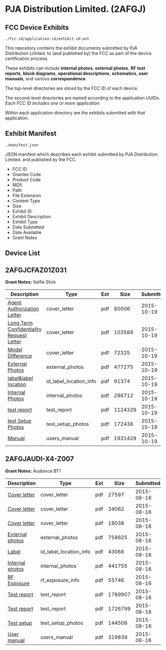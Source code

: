 # PJA Distribution Limited. (2AFGJ)
## FCC Device Exhibits

```
./fcc-id/application-id/exhibit-id.ext
```

This repository contains the exhibit documents submitted by PJA Distribution Limited. to (and published by) the FCC as part of the device certification process.

These exhibits can include **internal photos**, **external photos**, **RF test reports**, **block diagrams**, **operational descriptions**, **schematics**, **user manuals**, and various **correspondence**.

The top-level directories are sliced by the FCC ID of each device.

The second-level directories are named according to the application UUIDs. *Each FCC ID includes one or more application.*

Within each application directory are the exhibits submitted with that application. 

## Exhibit Manifest

```
./manifest.json
```

JSON manifest which describes each exhibit submitted by PJA Distribution Limited. and published by the FCC.

- FCC ID
- Grantee Code
- Product Code
- MD5
- Path
- File Extension
- Content Type
- Size
- Exhibit ID
- Exhibit Description
- Exhibit Type
- Date Submitted
- Date Available
- Grant Notes

## Device List
## 2AFGJCFAZ01Z031
**Grant Notes:** Selfie Stick

| Description | Type | Ext | Size | Submitted | Available |
| ----------- | ---- | --- | ---- | --------- | --------- |
| [Agent Authorization Letter](2AFGJCFAZ01Z031/1401f6e3429a77de2a7aaa01f3e0ae0c/2786054.pdf) | cover_letter | pdf | 80006 | 2015-10-19 | 2015-10-19 |
| [Long Term Confidentiality Request Letter](2AFGJCFAZ01Z031/1401f6e3429a77de2a7aaa01f3e0ae0c/2786059.pdf) | cover_letter | pdf | 103589 | 2015-10-19 | 2015-10-19 |
| [Model Difference](2AFGJCFAZ01Z031/1401f6e3429a77de2a7aaa01f3e0ae0c/2786061.pdf) | cover_letter | pdf | 72325 | 2015-10-19 | 2015-10-19 |
| [External Photos](2AFGJCFAZ01Z031/1401f6e3429a77de2a7aaa01f3e0ae0c/2786056.pdf) | external_photos | pdf | 477275 | 2015-10-19 | 2015-10-19 |
| [label&label location](2AFGJCFAZ01Z031/1401f6e3429a77de2a7aaa01f3e0ae0c/2786058.pdf) | id_label_location_info | pdf | 91374 | 2015-10-19 | 2015-10-19 |
| [Internal Photos](2AFGJCFAZ01Z031/1401f6e3429a77de2a7aaa01f3e0ae0c/2786057.pdf) | internal_photos | pdf | 286712 | 2015-10-19 | 2015-10-19 |
| [test report](2AFGJCFAZ01Z031/1401f6e3429a77de2a7aaa01f3e0ae0c/2786053.pdf) | test_report | pdf | 1124329 | 2015-10-19 | 2015-10-19 |
| [test Setup Photos](2AFGJCFAZ01Z031/1401f6e3429a77de2a7aaa01f3e0ae0c/2786064.pdf) | test_setup_photos | pdf | 172436 | 2015-10-19 | 2015-10-19 |
| [Manual](2AFGJCFAZ01Z031/1401f6e3429a77de2a7aaa01f3e0ae0c/2786060.pdf) | users_manual | pdf | 1931428 | 2015-10-19 | 2015-10-19 |
## 2AFGJAUDI-X4-Z007
**Grant Notes:** Audiance BT1

| Description | Type | Ext | Size | Submitted | Available |
| ----------- | ---- | --- | ---- | --------- | --------- |
| [Cover letter](2AFGJAUDI-X4-Z007/7d42f6d34ee7cd6862aa63cc1c865ade/2716117.pdf) | cover_letter | pdf | 27597 | 2015-08-16 | 2015-08-16 |
| [Cover letter](2AFGJAUDI-X4-Z007/7d42f6d34ee7cd6862aa63cc1c865ade/2716118.pdf) | cover_letter | pdf | 34062 | 2015-08-16 | 2015-08-16 |
| [Cover letter](2AFGJAUDI-X4-Z007/7d42f6d34ee7cd6862aa63cc1c865ade/2716119.pdf) | cover_letter | pdf | 18038 | 2015-08-16 | 2015-08-16 |
| [External photos](2AFGJAUDI-X4-Z007/7d42f6d34ee7cd6862aa63cc1c865ade/2716120.pdf) | external_photos | pdf | 758625 | 2015-08-16 | 2015-08-16 |
| [Label](2AFGJAUDI-X4-Z007/7d42f6d34ee7cd6862aa63cc1c865ade/2716121.pdf) | id_label_location_info | pdf | 43068 | 2015-08-16 | 2015-08-16 |
| [Internal photos](2AFGJAUDI-X4-Z007/7d42f6d34ee7cd6862aa63cc1c865ade/2716122.pdf) | internal_photos | pdf | 441755 | 2015-08-16 | 2015-08-16 |
| [RF Exposure](2AFGJAUDI-X4-Z007/7d42f6d34ee7cd6862aa63cc1c865ade/2716124.pdf) | rf_exposure_info | pdf | 55746 | 2015-08-16 | 2015-08-16 |
| [Test report](2AFGJAUDI-X4-Z007/7d42f6d34ee7cd6862aa63cc1c865ade/2716126.pdf) | test_report | pdf | 1789907 | 2015-08-16 | 2015-08-16 |
| [Test report](2AFGJAUDI-X4-Z007/7d42f6d34ee7cd6862aa63cc1c865ade/2716127.pdf) | test_report | pdf | 1726799 | 2015-08-16 | 2015-08-16 |
| [Test setup](2AFGJAUDI-X4-Z007/7d42f6d34ee7cd6862aa63cc1c865ade/2716128.pdf) | test_setup_photos | pdf | 144508 | 2015-08-16 | 2015-08-16 |
| [User manual](2AFGJAUDI-X4-Z007/7d42f6d34ee7cd6862aa63cc1c865ade/2716129.pdf) | users_manual | pdf | 319839 | 2015-08-16 | 2015-08-16 |

